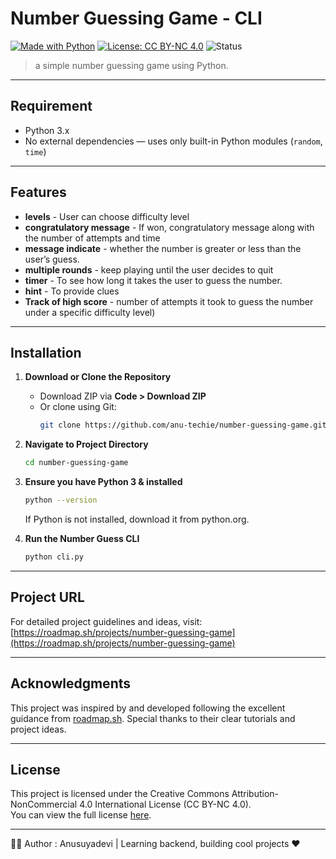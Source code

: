 # Number Guessing Game - CLI

[![Made with Python](https://img.shields.io/badge/Made%20with-Python-blue?logo=python)](https://www.python.org/)
[![License: CC BY-NC 4.0](https://img.shields.io/badge/License-CC%20BY--NC%204.0-lightgrey)](https://creativecommons.org/licenses/by-nc/4.0/)
![Status](https://img.shields.io/badge/status-active-brightgreen)

>a simple number guessing game using Python.

---

## Requirement

- Python 3.x  
- No external dependencies — uses only built-in Python modules (`random`, `time`)

---

## Features

- **levels** - User can choose difficulty level
- **congratulatory message** - If won, congratulatory message along with the number of attempts and time  
- **message indicate** -  whether the number is greater or less than the user’s guess.
- **multiple rounds** - keep playing until the user decides to quit  
- **timer** - To see how long it takes the user to guess the number.
- **hint** - To provide clues  
- **Track of high score** -  number of attempts it took to guess the number under a specific difficulty level)

---

## Installation

1. **Download or Clone the Repository**

   - Download ZIP via **Code > Download ZIP**  
   - Or clone using Git:
     ```bash
     git clone https://github.com/anu-techie/number-guessing-game.git
     ```

2. **Navigate to Project Directory**
   ```bash
   cd number-guessing-game
   ```

3. **Ensure you have Python 3 & installed**

    ```bash
   python --version
   ```
   If Python is not installed, download it from python.org.

4. **Run the Number Guess CLI**
    ```bash
    python cli.py
    ```


---

## Project URL

For detailed project guidelines and ideas, visit:
[https://roadmap.sh/projects/number-guessing-game](https://roadmap.sh/projects/number-guessing-game)

---

## Acknowledgments

This project was inspired by and developed following the excellent guidance from [roadmap.sh](https://roadmap.sh). Special thanks to their clear tutorials and project ideas.

---

## License

This project is licensed under the Creative Commons Attribution-NonCommercial 4.0 International License (CC BY-NC 4.0).  
You can view the full license [here](https://creativecommons.org/licenses/by-nc/4.0/).

---

🙋‍♀️ Author : Anusuyadevi |   Learning backend, building cool projects ❤️
